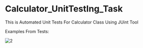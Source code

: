 # Calculator_UnitTestIng_Task
This is Automated Unit Tests For Calculator Class Using JUint Tool 

Examples From Tests:

![2](https://user-images.githubusercontent.com/52586356/132269960-94ca820e-dfdf-4e81-985b-219ec1a2562d.png)
